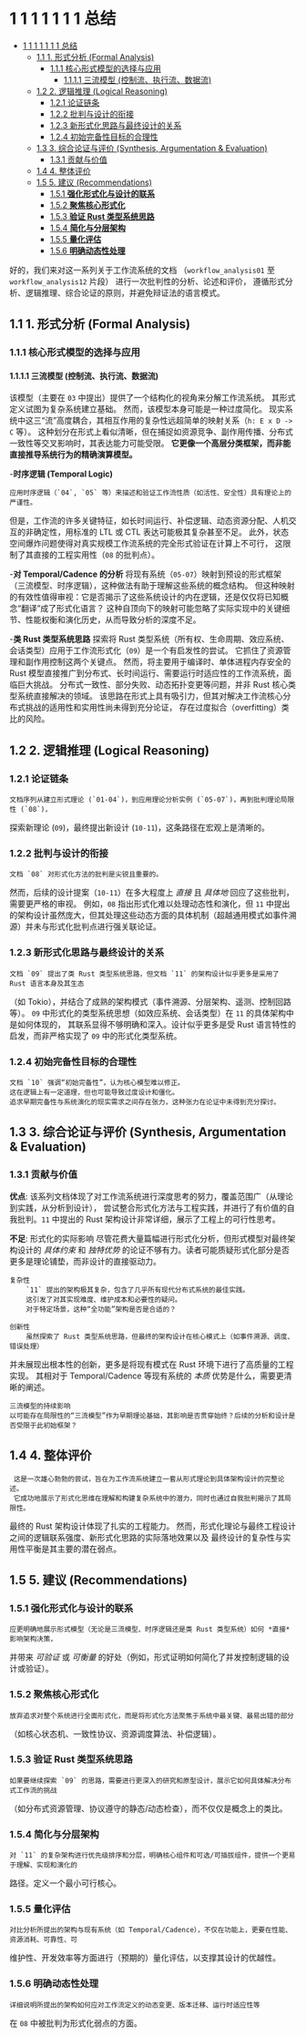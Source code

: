 # 1 1 1 1 1 1 1 总结

<!-- TOC START -->
- [1 1 1 1 1 1 1 总结](#1-1-1-1-1-1-1-总结)
  - [1.1 1. 形式分析 (Formal Analysis)](#1-形式分析-formal-analysis)
    - [1.1.1 核心形式模型的选择与应用](#核心形式模型的选择与应用)
      - [1.1.1.1 三流模型 (控制流、执行流、数据流)](#三流模型-控制流、执行流、数据流)
  - [1.2 2. 逻辑推理 (Logical Reasoning)](#2-逻辑推理-logical-reasoning)
    - [1.2.1 论证链条](#论证链条)
    - [1.2.2 批判与设计的衔接](#批判与设计的衔接)
    - [1.2.3 新形式化思路与最终设计的关系](#新形式化思路与最终设计的关系)
    - [1.2.4 初始完备性目标的合理性](#初始完备性目标的合理性)
  - [1.3 3. 综合论证与评价 (Synthesis, Argumentation & Evaluation)](#3-综合论证与评价-synthesis-argumentation-&-evaluation)
    - [1.3.1 贡献与价值](#贡献与价值)
  - [1.4 4.  整体评价](#4-整体评价)
  - [1.5 5. 建议 (Recommendations)](#5-建议-recommendations)
    - [1.5.1 **强化形式化与设计的联系**](#**强化形式化与设计的联系**)
    - [1.5.2 **聚焦核心形式化**](#**聚焦核心形式化**)
    - [1.5.3 **验证 Rust 类型系统思路**](#**验证-rust-类型系统思路**)
    - [1.5.4 **简化与分层架构**](#**简化与分层架构**)
    - [1.5.5 **量化评估**](#**量化评估**)
    - [1.5.6 **明确动态性处理**](#**明确动态性处理**)
<!-- TOC END -->














好的，我们来对这一系列关于工作流系统的文档
（`workflow_analysis01` 至 `workflow_analysis12` 片段）
进行一次批判性的分析、论述和评价，
遵循形式分析、逻辑推理、综合论证的原则，并避免辩证法的语言模式。

## 1.1 1. 形式分析 (Formal Analysis)

### 1.1.1 核心形式模型的选择与应用

#### 1.1.1.1 三流模型 (控制流、执行流、数据流)

该模型（主要在 `03` 中提出）提供了一个结构化的视角来分解工作流系统。
其形式定义试图为复杂系统建立基础。
然而，该模型本身可能是一种过度简化。
现实系统中这三“流”高度耦合，其相互作用的复杂性远超简单的映射关系（`h: E x D -> C` 等）。
这种划分在形式上看似清晰，但在捕捉如资源竞争、副作用传播、分布式一致性等交叉影响时，其表达能力可能受限。
**它更像一个高层分类框架，而非能直接推导系统行为的精确演算模型。**

 -**时序逻辑 (Temporal Logic)**

    应用时序逻辑（`04`, `05` 等）来描述和验证工作流性质（如活性、安全性）具有理论上的严谨性。
但是，工作流的许多关键特征，如长时间运行、补偿逻辑、动态资源分配、人机交互的非确定性，用标准的 LTL 或 CTL
表达可能极其复杂甚至不足。
    此外，状态空间爆炸问题使得对真实规模工作流系统的完全形式验证在计算上不可行，
这限制了其直接的工程实用性（`08` 的批判点）。

 -**对 Temporal/Cadence 的分析**
    将现有系统（`05-07`）映射到预设的形式框架（三流模型、时序逻辑），这种做法有助于理解这些系统的概念结构。
但这种映射的有效性值得审视：它是否揭示了这些系统设计的内在逻辑，还是仅仅将已知概念“翻译”成了形式化语言？
这种自顶向下的映射可能忽略了实际实现中的关键细节、性能权衡和演化历史，从而导致分析的深度不足。

 -**类 Rust 类型系统思路**
    探索将 Rust 类型系统（所有权、生命周期、效应系统、会话类型）应用于工作流形式化（`09`）是一个有启发性的尝试。
    它抓住了资源管理和副作用控制这两个关键点。
    然而，将主要用于编译时、单体进程内存安全的 Rust 模型直接推广到分布式、长时间运行、需要运行时适应性的工作流系统，面临巨大挑战。
    分布式一致性、部分失败、动态拓扑变更等问题，并非 Rust 核心类型系统直接解决的领域。
    该思路在形式上具有吸引力，但其对解决工作流核心分布式挑战的适用性和实用性尚未得到充分论证，
    存在过度拟合（overfitting）类比的风险。

## 1.2 2. 逻辑推理 (Logical Reasoning)

### 1.2.1 论证链条

    文档序列从建立形式理论 (`01-04`)，到应用理论分析实例 (`05-07`)，再到批判理论局限性 (`08`)，
探索新理论 (`09`)，最终提出新设计 (`10-11`)，这条路径在宏观上是清晰的。

### 1.2.2 批判与设计的衔接

    文档 `08` 对形式化方法的批判是尖锐且重要的。
然而，后续的设计提案（`10-11`）在多大程度上 *直接* 且 *具体地* 回应了这些批判，需要更严格的审视。
例如，`08` 指出形式化难以处理动态性和演化，但 `11` 中提出的架构设计虽然庞大，但其处理这些动态方面的具体机制（超越通用模式如事件溯源）并未与形式化批判点进行强关联论证。

### 1.2.3 新形式化思路与最终设计的关系

    文档 `09` 提出了类 Rust 类型系统思路，但文档 `11` 的架构设计似乎更多是采用了 Rust 语言本身及其生态
（如 Tokio），并结合了成熟的架构模式（事件溯源、分层架构、遥测、控制回路等）。
    `09` 中形式化的类型系统思想（如效应系统、会话类型）在 `11` 的具体架构中是如何体现的，
其联系显得不够明确和深入。设计似乎更多是受 Rust 语言特性的启发，而非严格实现了 `09` 中的形式化类型系统。

### 1.2.4 初始完备性目标的合理性

    文档 `10` 强调“初始完备性”，认为核心模型难以修正。
    这在逻辑上有一定道理，但也可能导致过度设计和僵化。
    追求早期完备性与系统演化的现实需求之间存在张力，这种张力在论证中未得到充分探讨。

## 1.3 3. 综合论证与评价 (Synthesis, Argumentation & Evaluation)

### 1.3.1 贡献与价值

  **优点**: 该系列文档体现了对工作流系统进行深度思考的努力，覆盖范围广（从理论到实践，从分析到设计），
  尝试整合形式化方法与工程实践，并进行了有价值的自我批判。`11` 中提出的 Rust 架构设计非常详细，展示了工程上的可行性思考。

  **不足**:
    形式化的实际影响
        尽管花费大量篇幅进行形式化分析，但形式模型对最终架构设计的 *具体约束* 和 *独特优势* 的论证不够有力。读者可能质疑形式化部分是否更多是理论铺垫，而非设计的直接驱动力。

    复杂性
        `11` 提出的架构极其复杂，包含了几乎所有现代分布式系统的最佳实践。
        这引发了对其实现难度、维护成本和必要性的疑问。
        对于特定场景，这种“全功能”架构是否是合适的？
    
    创新性 
        虽然探索了 Rust 类型系统思路，但最终的架构设计在核心模式上（如事件溯源、调度、错误处理）
并未展现出根本性的创新，更多是将现有模式在 Rust 环境下进行了高质量的工程实现。
其相对于 Temporal/Cadence 等现有系统的 *本质* 优势是什么，需要更清晰的阐述。

    三流模型的持续影响 
    以可能存在局限性的“三流模型”作为早期理论基础，其影响是否贯穿始终？后续的分析和设计是否受限于此初始框架？

## 1.4 4.  整体评价

     这是一次雄心勃勃的尝试，旨在为工作流系统建立一套从形式理论到具体架构设计的完整论述。
     它成功地展示了形式化思维在理解和构建复杂系统中的潜力，同时也通过自我批判揭示了其局限性。
最终的 Rust 架构设计体现了扎实的工程能力。
     然而，形式化理论与最终工程设计之间的逻辑联系强度、新形式化思路的实际落地效果以及
最终设计的复杂性与实用性平衡是其主要的潜在弱点。

## 1.5 5. 建议 (Recommendations)

### 1.5.1 **强化形式化与设计的联系**

    应更明确地展示形式模型（无论是三流模型、时序逻辑还是类 Rust 类型系统）如何 *直接* 影响架构决策，
并带来 *可验证* 或 *可衡量* 的好处（例如，形式证明如何简化了并发控制逻辑的设计或验证）。

### 1.5.2 **聚焦核心形式化**

    放弃追求对整个系统进行全面形式化，而是将形式化方法聚焦于系统中最关键、最易出错的部分
（如核心状态机、一致性协议、资源调度算法、补偿逻辑）。

### 1.5.3 **验证 Rust 类型系统思路**

    如果要继续探索 `09` 的思路，需要进行更深入的研究和原型设计，展示它如何具体解决分布式工作流的挑战
（如分布式资源管理、协议遵守的静态/动态检查），而不仅仅是概念上的类比。

### 1.5.4 **简化与分层架构**

    对 `11` 的复杂架构进行优先级排序和分层，明确核心组件和可选/可插拔组件，提供一个更易于理解、实现和演化的
路径。定义一个最小可行核心。

### 1.5.5 **量化评估**

    对比分析所提出的架构与现有系统（如 Temporal/Cadence），不仅在功能上，更要在性能、资源消耗、可靠性、可
维护性、开发效率等方面进行（预期的）量化评估，以支撑其设计的优越性。

### 1.5.6 **明确动态性处理**

    详细说明所提出的架构如何应对工作流定义的动态变更、版本迁移、运行时适应性等
在 `08` 中被批判为形式化弱点的方面。
